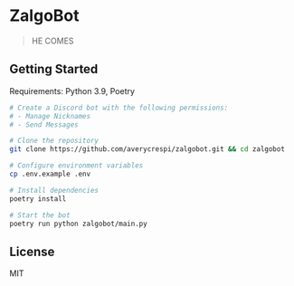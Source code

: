 # ZalgoBot

> HE COMES

## Getting Started

Requirements: Python 3.9, Poetry

```sh
# Create a Discord bot with the following permissions:
# - Manage Nicknames
# - Send Messages

# Clone the repository
git clone https://github.com/averycrespi/zalgobot.git && cd zalgobot

# Configure environment variables
cp .env.example .env

# Install dependencies
poetry install

# Start the bot
poetry run python zalgobot/main.py
```

## License

MIT